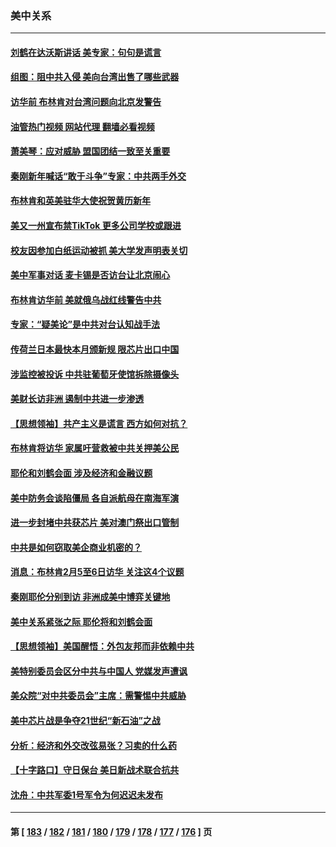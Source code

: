 ### 美中关系
---
#### [刘鹤在达沃斯讲话 美专家：句句是谎言](../../pages/nf1412576/n13912788.md?01230045) 
#### [组图：阻中共入侵 美向台湾出售了哪些武器](../../pages/nf1412576/n13904268.md?01230045) 
#### [访华前 布林肯对台湾问题向北京发警告](../../pages/nf1412576/n13912607.md?01230045) 
#### [油管热门视频 网站代理 翻墙必看视频](http://138.2.39.72:81/youtube.html?epic-marker?01230045)
#### [萧美琴：应对威胁 盟国团结一致至关重要](../../pages/nf1412576/n13912372.md?01230045) 
#### [秦刚新年喊话“敢于斗争”专家：中共两手外交](../../pages/nf1412576/n13911995.md?01230045) 
#### [布林肯和英美驻华大使祝贺黄历新年](../../pages/nf1412576/n13912047.md?01230045) 
#### [美又一州宣布禁TikTok 更多公司学校或跟进](../../pages/nf1412576/n13911993.md?01230045) 
#### [校友因参加白纸运动被抓 美大学发声明表关切](../../pages/nf1412576/n13912005.md?01230045) 
#### [美中军事对话 麦卡锡是否访台让北京闹心](../../pages/nf1412576/n13912004.md?01230045) 
#### [布林肯访华前 美就俄乌战红线警告中共](../../pages/nf1412576/n13911991.md?01230045) 
#### [专家：“疑美论”是中共对台认知战手法](../../pages/nf1412576/n13910776.md?01230045) 
#### [传荷兰日本最快本月颁新规 限芯片出口中国](../../pages/nf1412576/n13911200.md?01230045) 
#### [涉监控被投诉 中共驻葡萄牙使馆拆除摄像头](../../pages/nf1412576/n13911198.md?01230045) 
#### [美财长访非洲 遏制中共进一步渗透](../../pages/nf1412576/n13911106.md?01230045) 
#### [【思想领袖】共产主义是谎言 西方如何对抗？](../../pages/nf1412576/n13879158.md?01230045) 
#### [布林肯将访华 家属吁营救被中共关押美公民](../../pages/nf1412576/n13910252.md?01230045) 
#### [耶伦和刘鹤会面 涉及经济和金融议题](../../pages/nf1412576/n13910139.md?01230045) 
#### [美中防务会谈陷僵局 各自派航母在南海军演](../../pages/nf1412576/n13909604.md?01230045) 
#### [进一步封堵中共获芯片 美对澳门祭出口管制](../../pages/nf1412576/n13909529.md?01230045) 
#### [中共是如何窃取美企商业机密的？](../../pages/nf1412576/n13908903.md?01230045) 
#### [消息：布林肯2月5至6日访华 关注这4个议题](../../pages/nf1412576/n13908748.md?01230045) 
#### [秦刚耶伦分别到访 非洲成美中博弈关键地](../../pages/nf1412576/n13908708.md?01230045) 
#### [美中关系紧张之际 耶伦将和刘鹤会面](../../pages/nf1412576/n13908554.md?01230045) 
#### [【思想领袖】美国醒悟：外包友邦而非依赖中共](../../pages/nf1412576/n13881068.md?01230045) 
#### [美特别委员会区分中共与中国人 党媒发声遭讽](../../pages/nf1412576/n13907503.md?01230045) 
#### [美众院“对中共委员会”主席：需警惕中共威胁](../../pages/nf1412576/n13907244.md?01230045) 
#### [美中芯片战是争夺21世纪“新石油”之战](../../pages/nf1412576/n13907046.md?01230045) 
#### [分析：经济和外交改弦易张？习卖的什么药](../../pages/nf1412576/n13905805.md?01230045) 
#### [【十字路口】守日保台 美日新战术联合抗共](../../pages/nf1412576/n13906919.md?01230045) 
#### [沈舟：中共军委1号军令为何迟迟未发布](../../pages/nf1412576/n13906695.md?01230045) 

---
#### 第 [ [183](./183.md?01230045) / [182](./182.md?01230045) / [181](./181.md?01230045) / [180](./180.md?01230045) / [179](./179.md?01230045) / [178](./178.md?01230045) / [177](./177.md?01230045) / [176](./176.md?01230045) ] 页

